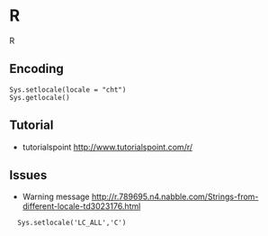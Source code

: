 # R
R

## Encoding
```
Sys.setlocale(locale = "cht")  
Sys.getlocale()
```

## Tutorial
* tutorialspoint http://www.tutorialspoint.com/r/

## Issues
* Warning message   http://r.789695.n4.nabble.com/Strings-from-different-locale-td3023176.html
```
  Sys.setlocale('LC_ALL','C')
```
